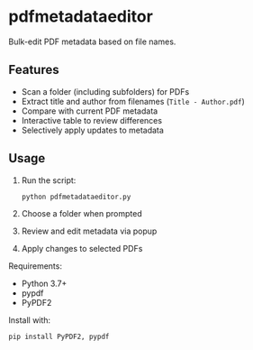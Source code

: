 # pdfmetadataeditor

Bulk-edit PDF metadata based on file names.

## Features

- Scan a folder (including subfolders) for PDFs
- Extract title and author from filenames (`Title - Author.pdf`)
- Compare with current PDF metadata
- Interactive table to review differences
- Selectively apply updates to metadata

## Usage

1. Run the script:
   ```bash
   python pdfmetadataeditor.py
2. Choose a folder when prompted

3. Review and edit metadata via popup

4. Apply changes to selected PDFs

Requirements:
- Python 3.7+
- pypdf
- PyPDF2

Install with:
  ```bash
  pip install PyPDF2, pypdf

